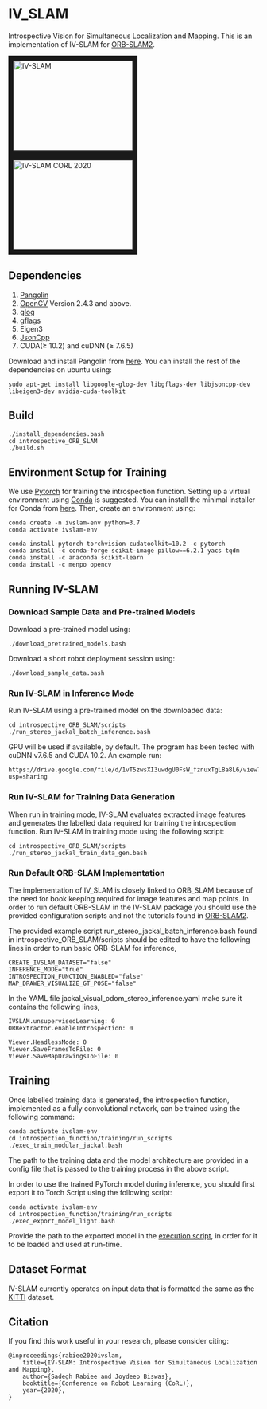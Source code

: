 # IV_SLAM
Introspective Vision for Simultaneous Localization and Mapping. 
This is an implementation of IV-SLAM for [ORB-SLAM2](https://github.com/raulmur/ORB_SLAM2). 

<a href="https://www.youtube.com/embed/89z3Bn7qTa4" target="_blank"><img src="http://img.youtube.com/vi/89z3Bn7qTa4/0.jpg" 
alt="IV-SLAM" width="240" height="180" border="10" /></a>
<a href="https://www.youtube.com/embed/CDk9oNIY1-Y" target="_blank"><img src="http://img.youtube.com/vi/CDk9oNIY1-Y/0.jpg" 
alt="IV-SLAM CORL 2020" width="240" height="180" border="10" /></a>


## Dependencies

1. [Pangolin](https://github.com/stevenlovegrove/Pangolin) 
2. [OpenCV](http://opencv.org) Version 2.4.3 and above.
3. [glog](https://github.com/google/glog)
4. [gflags](https://github.com/gflags/gflags)
5. Eigen3
6. [JsonCpp](https://github.com/open-source-parsers/jsoncpp)
7. CUDA(&geq; 10.2) and cuDNN (&geq; 7.6.5)

Download and install Pangolin from [here](https://github.com/stevenlovegrove/Pangolin). 
You can install the rest of the dependencies on ubuntu using:
```
sudo apt-get install libgoogle-glog-dev libgflags-dev libjsoncpp-dev libeigen3-dev nvidia-cuda-toolkit
```

## Build
```
./install_dependencies.bash
cd introspective_ORB_SLAM
./build.sh
```

## Environment Setup for Training
We use [Pytorch](https://pytorch.org/) for training the introspection function. Setting up a virtual environment using [Conda](https://docs.conda.io/en/latest/) is suggested. You can install the minimal installer for Conda from [here](https://docs.conda.io/en/latest/miniconda.html). Then, create an environment using:
```
conda create -n ivslam-env python=3.7
conda activate ivslam-env

conda install pytorch torchvision cudatoolkit=10.2 -c pytorch
conda install -c conda-forge scikit-image pillow==6.2.1 yacs tqdm 
conda install -c anaconda scikit-learn
conda install -c menpo opencv
```

## Running IV-SLAM

### Download Sample Data and Pre-trained Models
Download a pre-trained model using:
```
./download_pretrained_models.bash
```

Download a short robot deployment session using:
```
./download_sample_data.bash
```

### Run IV-SLAM in Inference Mode
Run IV-SLAM using a pre-trained model on the downloaded data:
```
cd introspective_ORB_SLAM/scripts
./run_stereo_jackal_batch_inference.bash
```
GPU will be used if available, by default. The program has been tested with cuDNN v7.6.5 and CUDA 10.2. 
An example run:
```
https://drive.google.com/file/d/1vT5zwsXI3uwdgU0FsW_fznuxTgL8a8L6/view?usp=sharing
```

### Run IV-SLAM for Training Data Generation
When run in training mode, IV-SLAM evaluates extracted image features and generates 
the labelled data required for training the introspection function. Run IV-SLAM in training mode using the following script: 
```
cd introspective_ORB_SLAM/scripts
./run_stereo_jackal_train_data_gen.bash
```

### Run Default ORB-SLAM Implementation
The implementation of IV_SLAM is closely linked to ORB_SLAM because of the need for book keeping required for image features and map points. In order to run default ORB-SLAM in the IV-SLAM package you should use the provided configuration scripts and not the tutorials found in [ORB-SLAM2](https://github.com/raulmur/ORB_SLAM2). 

The provided example script run_stereo_jackal_batch_inference.bash found in introspective_ORB_SLAM/scripts should be edited to have the following lines in order to run basic ORB-SLAM for inference,
```
CREATE_IVSLAM_DATASET="false"
INFERENCE_MODE="true"
INTROSPECTION_FUNCTION_ENABLED="false"
MAP_DRAWER_VISUALIZE_GT_POSE="false"
```

In the YAML file jackal_visual_odom_stereo_inference.yaml make sure it contains the following lines,
```
IVSLAM.unsupervisedLearning: 0
ORBextractor.enableIntrospection: 0

Viewer.HeadlessMode: 0
Viewer.SaveFramesToFile: 0
Viewer.SaveMapDrawingsToFile: 0

```

## Training
Once labelled training data is generated, the introspection function, implemented as a fully convolutional network, can be trained using the following command:
```
conda activate ivslam-env
cd introspection_function/training/run_scripts
./exec_train_modular_jackal.bash
```
The path to the training data and the model architecture are provided in a config file that is passed to the training process in the above script. 


In order to use the trained PyTorch model during inference, you should first export it to Torch Script using the following script:
```
conda activate ivslam-env
cd introspection_function/training/run_scripts
./exec_export_model_light.bash
```
Provide the path to the exported model in the [execution script](), in order for it to be loaded and used at run-time. 


## Dataset Format
IV-SLAM currently operates on input data that is formatted the same as the [KITTI](http://www.cvlibs.net/datasets/kitti/eval_odometry.php) dataset.

## Citation
If you find this work useful in your research, please consider citing:
```
@inproceedings{rabiee2020ivslam,
    title={IV-SLAM: Introspective Vision for Simultaneous Localization and Mapping},
    author={Sadegh Rabiee and Joydeep Biswas},
    booktitle={Conference on Robot Learning (CoRL)},
    year={2020},
}
```
